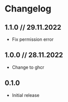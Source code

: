 # Changelog

## 1.1.0 // 29.11.2022

- Fix permission error

## 1.0.0 // 28.11.2022

- Change to ghcr

## 0.1.0

- Initial release
